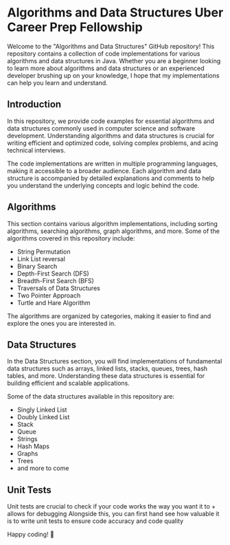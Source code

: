 # Algorithms and Data Structures Uber Career Prep Fellowship

Welcome to the "Algorithms and Data Structures" GitHub repository! This repository contains a collection of code implementations for various algorithms and data structures in Java. Whether you are a beginner looking to learn more about algorithms and data structures or an experienced developer brushing up on your knowledge, I hope that my implementations can help you learn and understand.  


## Introduction

In this repository, we provide code examples for essential algorithms and data structures commonly used in computer science and software development. Understanding algorithms and data structures is crucial for writing efficient and optimized code, solving complex problems, and acing technical interviews.

The code implementations are written in multiple programming languages, making it accessible to a broader audience. Each algorithm and data structure is accompanied by detailed explanations and comments to help you understand the underlying concepts and logic behind the code.

## Algorithms

This section contains various algorithm implementations, including sorting algorithms, searching algorithms, graph algorithms, and more. Some of the algorithms covered in this repository include:

- String Permutation
- Link List reversal
- Binary Search
- Depth-First Search (DFS)
- Breadth-First Search (BFS)
- Traversals of Data Structures
- Two Pointer Approach 
- Turtle and Hare Algorithm 


The algorithms are organized by categories, making it easier to find and explore the ones you are interested in.

## Data Structures

In the Data Structures section, you will find implementations of fundamental data structures such as arrays, linked lists, stacks, queues, trees, hash tables, and more. Understanding these data structures is essential for building efficient and scalable applications.

Some of the data structures available in this repository are:

- Singly Linked List
- Doubly Linked List
- Stack
- Queue
- Strings 
- Hash Maps
- Graphs
- Trees
- and more to come


## Unit Tests
Unit tests are crucial to check if your code works the way you want it to + allows for debugging
Alongside this, you can first hand see how valuable it is to write unit tests to ensure code accuracy and code quality

Happy coding! 🚀

